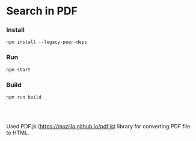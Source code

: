 # Search in PDF

### Install
```
npm install --legacy-peer-deps
```

### Run
```
npm start
```

### Build
```
npm run build
```

<br/><br/>

Used PDF.js (https://mozilla.github.io/pdf.js) library for converting PDF file to HTML.